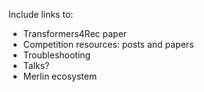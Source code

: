Include links to:

- Transformers4Rec paper
- Competition resources: posts and papers
- Troubleshooting
- Talks?
- Merlin ecosystem